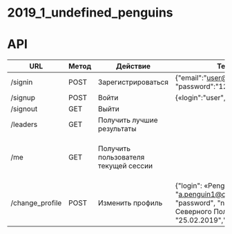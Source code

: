 # 2019_1_undefined_penguins

# API

| URL               | Метод | Действие                              | Тело запроса                                                                                                                                                              | Тело ответа                                                                                                                                                               |
| ----------------- | ----- | ------------------------------------- | ------------------------------------------------------------------------------------------------------------------------------------------------------------------------- | ------------------------------------------------------------------------------------------------------------------------------------------------------------------------- | 
| /signin           | POST  | Зарегистрироваться                    | {"email":"user@mail.ru", «login":"user", "password":"12345"} |                                                                                                            |                                                                                                                                                                           |
| /signup           | POST  | Войти                                 | {«login":"user", «password":"12345"} |                                                                                                                                    |                                                                                                                                                                           |
| /signout          | GET   | Выйти                                 |                                                                                                                                                                           |  {«status»: «successfully signed out»}                                                                                                                                    |
| /leaders          | GET   | Получить лучшие результаты            |                                                                                                                                                                           | {«results»:[\{\"login": "user",«score»: 777,\},\{\"login": "user2",«score»: 228,\}\]}                                                                          |
| /me               | GET   | Получить пользователя текущей сессии  |                                                                                                                                                                           | {\"login": «Penguin1",\"email": "a.penguin1@corp.mail.ru",\"password": "password", \"name": "Пингвин Северного Полюса",\"lastVisit": "25.02.2019",\"score": "0",\} |
| /change_profile   | POST  | Изменить профиль                      | {\"login": «Penguin1",\"email": "a.penguin1@corp.mail.ru",\"password": "password", \"name": "Пингвин Северного Полюса",\"lastVisit": "25.02.2019",\"score": "0",\} |                                                                                                                                                                           |
